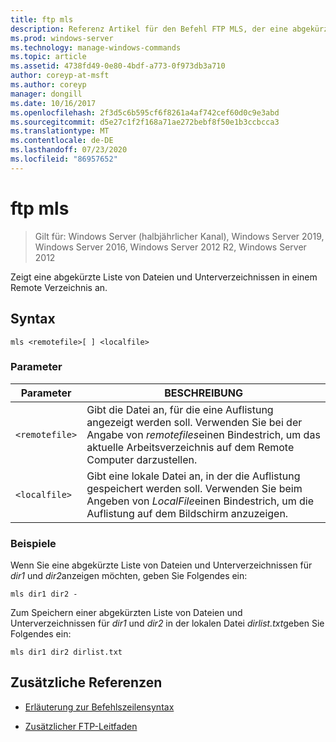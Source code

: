 ```yaml
---
title: ftp mls
description: Referenz Artikel für den Befehl FTP MLS, der eine abgekürzte Liste von Dateien und Unterverzeichnissen in einem Remote Verzeichnis anzeigt.
ms.prod: windows-server
ms.technology: manage-windows-commands
ms.topic: article
ms.assetid: 4738fd49-0e80-4bdf-a773-0f973db3a710
author: coreyp-at-msft
ms.author: coreyp
manager: dongill
ms.date: 10/16/2017
ms.openlocfilehash: 2f3d5c6b595cf6f8261a4af742cef60d0c9e3abd
ms.sourcegitcommit: d5e27c1f2f168a71ae272bebf8f50e1b3ccbcca3
ms.translationtype: MT
ms.contentlocale: de-DE
ms.lasthandoff: 07/23/2020
ms.locfileid: "86957652"
---
```

# <a name="ftp-mls"></a>ftp mls

> Gilt für: Windows Server (halbjährlicher Kanal), Windows Server 2019, Windows Server 2016, Windows Server 2012 R2, Windows Server 2012

Zeigt eine abgekürzte Liste von Dateien und Unterverzeichnissen in einem Remote Verzeichnis an.

## <a name="syntax"></a>Syntax

```
mls <remotefile>[ ] <localfile>
```

### <a name="parameters"></a>Parameter

| Parameter | BESCHREIBUNG |
| --------- | ----------- |
| `<remotefile>` | Gibt die Datei an, für die eine Auflistung angezeigt werden soll. Verwenden Sie bei der Angabe von *remotefiles*einen Bindestrich, um das aktuelle Arbeitsverzeichnis auf dem Remote Computer darzustellen. |
| `<localfile>` | Gibt eine lokale Datei an, in der die Auflistung gespeichert werden soll. Verwenden Sie beim Angeben von *LocalFile*einen Bindestrich, um die Auflistung auf dem Bildschirm anzuzeigen. |

### <a name="examples"></a>Beispiele

Wenn Sie eine abgekürzte Liste von Dateien und Unterverzeichnissen für *dir1* und *dir2*anzeigen möchten, geben Sie Folgendes ein:

```
mls dir1 dir2 -
```

Zum Speichern einer abgekürzten Liste von Dateien und Unterverzeichnissen für *dir1* und *dir2* in der lokalen Datei *dirlist.txt*geben Sie Folgendes ein:

```
mls dir1 dir2 dirlist.txt
```

## <a name="additional-references"></a>Zusätzliche Referenzen

- [Erläuterung zur Befehlszeilensyntax](command-line-syntax-key.md)

- [Zusätzlicher FTP-Leitfaden](/previous-versions/orphan-topics/ws.10/cc756013(v=ws.10))
